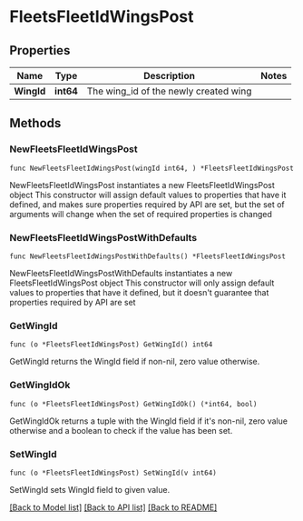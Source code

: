 # FleetsFleetIdWingsPost

## Properties

Name | Type | Description | Notes
------------ | ------------- | ------------- | -------------
**WingId** | **int64** | The wing_id of the newly created wing | 

## Methods

### NewFleetsFleetIdWingsPost

`func NewFleetsFleetIdWingsPost(wingId int64, ) *FleetsFleetIdWingsPost`

NewFleetsFleetIdWingsPost instantiates a new FleetsFleetIdWingsPost object
This constructor will assign default values to properties that have it defined,
and makes sure properties required by API are set, but the set of arguments
will change when the set of required properties is changed

### NewFleetsFleetIdWingsPostWithDefaults

`func NewFleetsFleetIdWingsPostWithDefaults() *FleetsFleetIdWingsPost`

NewFleetsFleetIdWingsPostWithDefaults instantiates a new FleetsFleetIdWingsPost object
This constructor will only assign default values to properties that have it defined,
but it doesn't guarantee that properties required by API are set

### GetWingId

`func (o *FleetsFleetIdWingsPost) GetWingId() int64`

GetWingId returns the WingId field if non-nil, zero value otherwise.

### GetWingIdOk

`func (o *FleetsFleetIdWingsPost) GetWingIdOk() (*int64, bool)`

GetWingIdOk returns a tuple with the WingId field if it's non-nil, zero value otherwise
and a boolean to check if the value has been set.

### SetWingId

`func (o *FleetsFleetIdWingsPost) SetWingId(v int64)`

SetWingId sets WingId field to given value.



[[Back to Model list]](../README.md#documentation-for-models) [[Back to API list]](../README.md#documentation-for-api-endpoints) [[Back to README]](../README.md)


